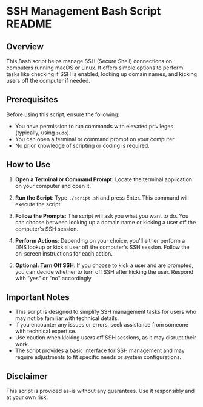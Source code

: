 # SSH Management Bash Script README

## Overview
This Bash script helps manage SSH (Secure Shell) connections on computers running macOS or Linux. It offers simple options to perform tasks like checking if SSH is enabled, looking up domain names, and kicking users off the computer if needed.

## Prerequisites
Before using this script, ensure the following:
- You have permission to run commands with elevated privileges (typically, using `sudo`).
- You can open a terminal or command prompt on your computer.
- No prior knowledge of scripting or coding is required.

## How to Use
1. **Open a Terminal or Command Prompt**: Locate the terminal application on your computer and open it.

2. **Run the Script**: Type `./script.sh` and press Enter. This command will execute the script.

3. **Follow the Prompts**: The script will ask you what you want to do. You can choose between looking up a domain name or kicking a user off the computer's SSH session.

4. **Perform Actions**: Depending on your choice, you'll either perform a DNS lookup or kick a user off the computer's SSH session. Follow the on-screen instructions for each action.

5. **Optional: Turn Off SSH**: If you choose to kick a user and are prompted, you can decide whether to turn off SSH after kicking the user. Respond with "yes" or "no" accordingly.

## Important Notes
- This script is designed to simplify SSH management tasks for users who may not be familiar with technical details.
- If you encounter any issues or errors, seek assistance from someone with technical expertise.
- Use caution when kicking users off SSH sessions, as it may disrupt their work.
- The script provides a basic interface for SSH management and may require adjustments to fit specific needs or system configurations.

## Disclaimer
This script is provided as-is without any guarantees. Use it responsibly and at your own risk.
